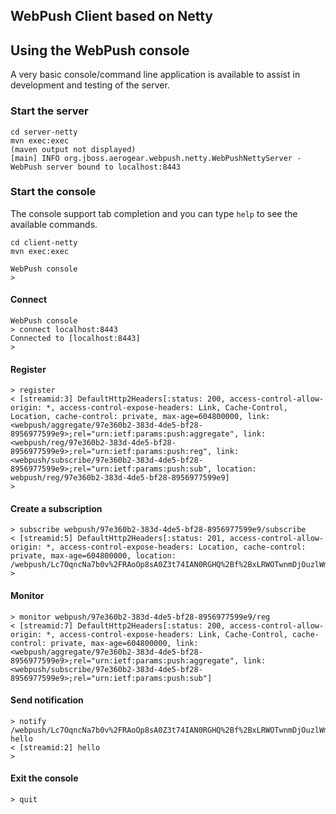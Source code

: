 ## WebPush Client based on Netty


## Using the WebPush console
A very basic console/command line application is available to assist in development and testing of the server. 

### Start the server

    cd server-netty
    mvn exec:exec
    (maven output not displayed)
    [main] INFO org.jboss.aerogear.webpush.netty.WebPushNettyServer - WebPush server bound to localhost:8443
    
### Start the console
The console support tab completion and you can type ```help``` to see the available commands.
  
    cd client-netty
    mvn exec:exec
    
    WebPush console
    > 

#### Connect
    WebPush console
    > connect localhost:8443
    Connected to [localhost:8443]
    >
    
#### Register 

    > register
    < [streamid:3] DefaultHttp2Headers[:status: 200, access-control-allow-origin: *, access-control-expose-headers: Link, Cache-Control, Location, cache-control: private, max-age=604800000, link: <webpush/aggregate/97e360b2-383d-4de5-bf28-8956977599e9>;rel="urn:ietf:params:push:aggregate", link: <webpush/reg/97e360b2-383d-4de5-bf28-8956977599e9>;rel="urn:ietf:params:push:reg", link: <webpush/subscribe/97e360b2-383d-4de5-bf28-8956977599e9>;rel="urn:ietf:params:push:sub", location: webpush/reg/97e360b2-383d-4de5-bf28-8956977599e9]
    >
    
#### Create a subscription
    
    > subscribe webpush/97e360b2-383d-4de5-bf28-8956977599e9/subscribe
    < [streamid:5] DefaultHttp2Headers[:status: 201, access-control-allow-origin: *, access-control-expose-headers: Location, cache-control: private, max-age=604800000, location: /webpush/Lc7OqncNa7b0v%2FRAoOp8sA0Z3t74IAN0RGHQ%2Bf%2BxLRWOTwnmDjOuzlWmSOvHqD93s%2B5Nm8lx7AeCheRKfxxqc%2BpSLfE79xymKiDwtTBgaIHRQNeD5e6WBSIvWJEzDndou3l7OLZ5lCkF]
    >
    
#### Monitor    

    > monitor webpush/97e360b2-383d-4de5-bf28-8956977599e9/reg
    < [streamid:7] DefaultHttp2Headers[:status: 200, access-control-allow-origin: *, access-control-expose-headers: Link, Cache-Control, cache-control: private, max-age=604800000, link: <webpush/aggregate/97e360b2-383d-4de5-bf28-8956977599e9>;rel="urn:ietf:params:push:aggregate", link: <webpush/subscribe/97e360b2-383d-4de5-bf28-8956977599e9>;rel="urn:ietf:params:push:sub"]
    
#### Send notification

    > notify /webpush/Lc7OqncNa7b0v%2FRAoOp8sA0Z3t74IAN0RGHQ%2Bf%2BxLRWOTwnmDjOuzlWmSOvHqD93s%2B5Nm8lx7AeCheRKfxxqc%2BpSLfE79xymKiDwtTBgaIHRQNeD5e6WBSIvWJEzDndou3l7OLZ5lCkF hello
    < [streamid:2] hello
    >
    
#### Exit the console
    
    > quit
    



